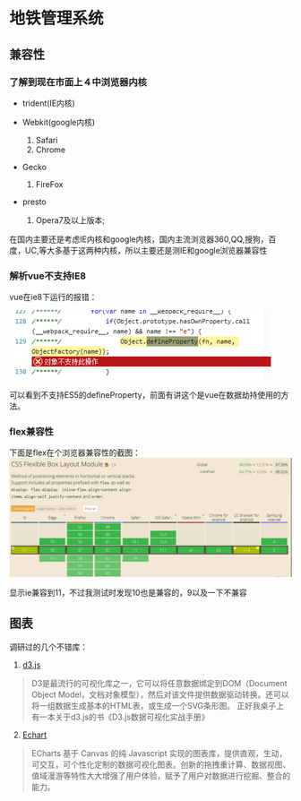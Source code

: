 # 地铁管理系统

## 兼容性

### 了解到现在市面上４中浏览器内核

* trident(IE内核)

* Webkit(google内核)
    1. Safari
    1. Chrome

* Gecko
    1. FireFox

* presto
    1. Opera7及以上版本;

在国内主要还是考虑IE内核和google内核，国内主流浏览器360,QQ,搜狗，百度，UC,等大多基于这两种内核，所以主要还是测IE和google浏览器兼容性

### 解析vue不支持IE8

vue在ie8下运行的报错：

![](./assets/ie8.png)

可以看到不支持ES5的defineProperty，前面有讲这个是vue在数据劫持使用的方法。

### flex兼容性

下面是flex在个浏览器兼容性的截图：
![](./assets/bs_flex_ie.png)

显示ie兼容到11，不过我测试时发现10也是兼容的，9以及一下不兼容


## 图表

调研过的几个不错库：

1. [d3.js](https://d3js.org/)

>D3是最流行的可视化库之一，它可以将任意数据绑定到DOM（Document Object Model，文档对象模型），然后对该文件提供数据驱动转换。还可以将一组数据生成基本的HTML表，或生成一个SVG条形图。 正好我桌子上有一本关于d3.js的书《D3.js数据可视化实战手册》

2. [Echart](http://echarts.baidu.com/feature.html)

>ECharts 基于 Canvas 的纯 Javascript 实现的图表库，提供直观，生动，可交互，可个性化定制的数据可视化图表。创新的拖拽重计算、数据视图、值域漫游等特性大大增强了用户体验，赋予了用户对数据进行挖掘、整合的能力。